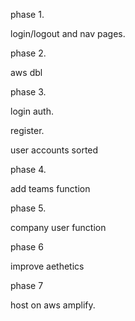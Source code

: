 phase 1. 

login/logout and nav pages. 




phase 2. 

aws dbl 



phase 3. 

login auth. 

register.

user accounts sorted 


phase 4. 

add teams function 


phase 5. 

company user function 


phase 6 

improve aethetics 

phase 7 

host on aws amplify. 
